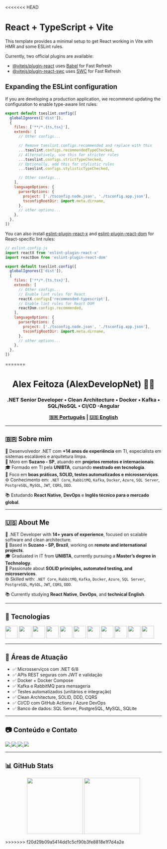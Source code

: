 <<<<<<< HEAD
# React + TypeScript + Vite

This template provides a minimal setup to get React working in Vite with HMR and some ESLint rules.

Currently, two official plugins are available:

- [@vitejs/plugin-react](https://github.com/vitejs/vite-plugin-react/blob/main/packages/plugin-react) uses [Babel](https://babeljs.io/) for Fast Refresh
- [@vitejs/plugin-react-swc](https://github.com/vitejs/vite-plugin-react/blob/main/packages/plugin-react-swc) uses [SWC](https://swc.rs/) for Fast Refresh

## Expanding the ESLint configuration

If you are developing a production application, we recommend updating the configuration to enable type-aware lint rules:

```js
export default tseslint.config([
  globalIgnores(['dist']),
  {
    files: ['**/*.{ts,tsx}'],
    extends: [
      // Other configs...

      // Remove tseslint.configs.recommended and replace with this
      ...tseslint.configs.recommendedTypeChecked,
      // Alternatively, use this for stricter rules
      ...tseslint.configs.strictTypeChecked,
      // Optionally, add this for stylistic rules
      ...tseslint.configs.stylisticTypeChecked,

      // Other configs...
    ],
    languageOptions: {
      parserOptions: {
        project: ['./tsconfig.node.json', './tsconfig.app.json'],
        tsconfigRootDir: import.meta.dirname,
      },
      // other options...
    },
  },
])
```

You can also install [eslint-plugin-react-x](https://github.com/Rel1cx/eslint-react/tree/main/packages/plugins/eslint-plugin-react-x) and [eslint-plugin-react-dom](https://github.com/Rel1cx/eslint-react/tree/main/packages/plugins/eslint-plugin-react-dom) for React-specific lint rules:

```js
// eslint.config.js
import reactX from 'eslint-plugin-react-x'
import reactDom from 'eslint-plugin-react-dom'

export default tseslint.config([
  globalIgnores(['dist']),
  {
    files: ['**/*.{ts,tsx}'],
    extends: [
      // Other configs...
      // Enable lint rules for React
      reactX.configs['recommended-typescript'],
      // Enable lint rules for React DOM
      reactDom.configs.recommended,
    ],
    languageOptions: {
      parserOptions: {
        project: ['./tsconfig.node.json', './tsconfig.app.json'],
        tsconfigRootDir: import.meta.dirname,
      },
      // other options...
    },
  },
])
```
=======
<h1 align="center">Alex Feitoza (AlexDevelopNet) 👨‍💻</h1>
<h3 align="center">.NET Senior Developer • Clean Architecture • Docker • Kafka • SQL/NoSQL • CI/CD -Angular 

<p align="center">
  <a href="#pt-br">🇧🇷 Português</a> | <a href="#en-us">🇺🇸 English</a>
</p>

---

## 🇧🇷 Sobre mim

💼 Desenvolvedor .NET com **+14 anos de experiência** em TI, especialista em sistemas escaláveis e arquitetura limpa.  
📍 Moro em **Suzano - SP**, atuando em **projetos remotos e internacionais**.  
🎓 Formado em TI pela **UNIBTA**, cursando **mestrado em tecnologia**.  
🧠 Foco em **boas práticas, SOLID, testes automatizados e microsserviços**.  
⚙️ Conhecimento em: `.NET Core`, `RabbitMQ`, `Kafka`, `Docker`, `Azure`, `SQL Server`, `PostgreSQL`, `MySQL`, `JWT`, `CQRS`, `DDD`.

📚 Estudando **React Native**, **DevOps** e **Inglês técnico para o mercado global**.

---

## 🇺🇸 About Me

💼 .NET Developer with **14+ years of experience**, focused on scalable software and clean architecture.  
📍 Based in **Suzano - SP, Brazil**, working on **remote and international projects**.  
🎓 Graduated in IT from **UNIBTA**, currently pursuing a **Master’s degree in Technology**.  
🧠 Passionate about **SOLID principles, automated testing, and microservices**.  
⚙️ Skilled with: `.NET Core`, `RabbitMQ`, `Kafka`, `Docker`, `Azure`, `SQL Server`, `PostgreSQL`, `MySQL`, `JWT`, `CQRS`, `DDD`.

📚 Currently studying **React Native**, **DevOps**, and **technical English**.

---

## 🚀 Tecnologias

<p align="left">
  <img src="https://cdn.jsdelivr.net/gh/devicons/devicon/icons/csharp/csharp-original.svg" width="40px"/>
  <img src="https://cdn.jsdelivr.net/gh/devicons/devicon/icons/dotnetcore/dotnetcore-original.svg" width="40px"/>
  <img src="https://cdn.jsdelivr.net/gh/devicons/devicon/icons/azure/azure-original.svg" width="40px"/>
  <img src="https://cdn.jsdelivr.net/gh/devicons/devicon/icons/docker/docker-original.svg" width="40px"/>
  <img src="https://cdn.jsdelivr.net/gh/devicons/devicon/icons/kubernetes/kubernetes-plain.svg" width="40px"/>
  <img src="https://cdn.jsdelivr.net/gh/devicons/devicon/icons/postgresql/postgresql-original.svg" width="40px"/>
  <img src="https://cdn.jsdelivr.net/gh/devicons/devicon/icons/mysql/mysql-original.svg" width="40px"/>
  <img src="https://cdn.jsdelivr.net/gh/devicons/devicon/icons/sqlite/sqlite-original.svg" width="40px"/>
  <img src="https://cdn.jsdelivr.net/gh/devicons/devicon/icons/git/git-original.svg" width="40px"/>
  <img src="https://cdn.jsdelivr.net/gh/devicons/devicon/icons/react/react-original.svg" width="40px"/>
  <img src="https://cdn.jsdelivr.net/gh/devicons/devicon/icons/angularjs/angularjs-original.svg" width="40px"/>
</p>

---

## 🎯 Áreas de Atuação

- ✅ Microsserviços com .NET 6/8
- ✅ APIs REST seguras com JWT e validação
- ✅ Docker + Docker Compose
- ✅ Kafka e RabbitMQ para mensageria
- ✅ Testes automatizados (unitários e integração)
- ✅ Clean Architecture, SOLID, DDD, CQRS
- ✅ CI/CD com GitHub Actions / Azure DevOps
- ✅ Banco de dados: SQL Server, PostgreSQL, MySQL, SQLite

---

## 📷 Conteúdo e Contato

<p align="left">
  <a href="https://instagram.com/anfsusax" target="_blank">
    <img src="https://img.shields.io/badge/-@anfsusax-%23E4405F?style=for-the-badge&logo=instagram&logoColor=white"/>
  </a>
  <a href="https://www.youtube.com/channel/UCXpdgdfF92RqvSytlx2LSKw" target="_blank">
    <img src="https://img.shields.io/badge/YouTube-FF0000?style=for-the-badge&logo=youtube&logoColor=white"/>
  </a>
  <a href="https://www.linkedin.com/in/alex-feitoza-6056a5237" target="_blank">
    <img src="https://img.shields.io/badge/LinkedIn-blue?style=for-the-badge&logo=linkedin&logoColor=white"/>
  </a>
  <a href="mailto:alexdevelopnet@gmail.com">
    <img src="https://img.shields.io/badge/Gmail-D14836?style=for-the-badge&logo=gmail&logoColor=white"/>
  </a>
</p>

---

## 📊 GitHub Stats

<p align="center">
  <img height="180em" src="https://github-readme-stats.vercel.app/api?username=alexdevelopnet&show_icons=true&theme=algolia&include_all_commits=true&count_private=true"/>
  <img height="180em" src="https://github-readme-stats.vercel.app/api/top-langs/?username=alexdevelopnet&layout=compact&langs_count=8&theme=algolia"/>
</p>
>>>>>>> f20d29b09a5414dd1c5cf90b3fe8818e1f7d4a2e
